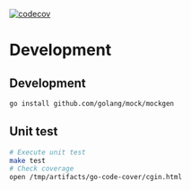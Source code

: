 [![codecov](https://codecov.io/gh/suzuito/common-go/branch/main/graph/badge.svg?token=2D59IPCP2Q)](https://codecov.io/gh/suzuito/common-go)

# Development

## Development

```bash
go install github.com/golang/mock/mockgen
```

## Unit test

```bash
# Execute unit test
make test
# Check coverage
open /tmp/artifacts/go-code-cover/cgin.html
```
